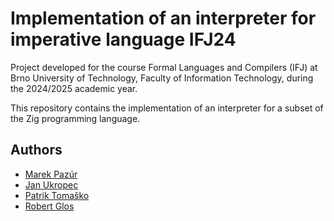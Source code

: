 # Implementation of an interpreter for imperative language IFJ24 

Project developed for the course Formal Languages and Compilers (IFJ) at Brno University of Technology, Faculty of Information Technology, during the 2024/2025 academic year.

This repository contains the implementation of an interpreter for a subset of the Zig programming language.

## Authors
- [Marek Pazúr](https://github.com/0x6B6)
- [Jan Ukropec](https://github.com/JanUkropec)
- [Patrik Tomaško](https://github.com/PatrikTomasko47)
- [Robert Glos](https://github.com/RobertGlos)
